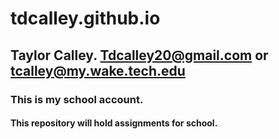 # tdcalley.github.io
## Taylor Calley. Tdcalley20@gmail.com or tcalley@my.wake.tech.edu
### This is my school account.
#### This repository will hold assignments for school.
